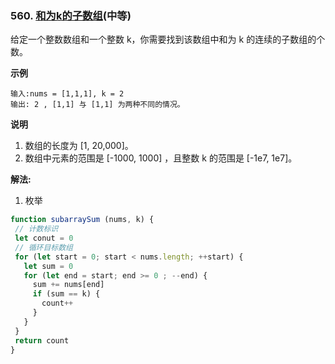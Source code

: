 ### 560. [和为k的子数组](https://leetcode-cn.com/problems/subarray-sum-equals-k/)(中等)
给定一个整数数组和一个整数 k，你需要找到该数组中和为 k 的连续的子数组的个数。

**示例**
```
输入:nums = [1,1,1], k = 2
输出: 2 , [1,1] 与 [1,1] 为两种不同的情况。
```
**说明**
1. 数组的长度为 [1, 20,000]。
2. 数组中元素的范围是 [-1000, 1000] ，且整数 k 的范围是 [-1e7, 1e7]。


**解法:**

1. 枚举
 ```js
function subarraySum (nums, k) {
  // 计数标识
  let conut = 0
  // 循环目标数组
  for (let start = 0; start < nums.length; ++start) {
    let sum = 0
    for (let end = start; end >= 0 ; --end) {
      sum += nums[end]
      if (sum == k) {
        count++
      }
    }
  }
  return count
}
```
